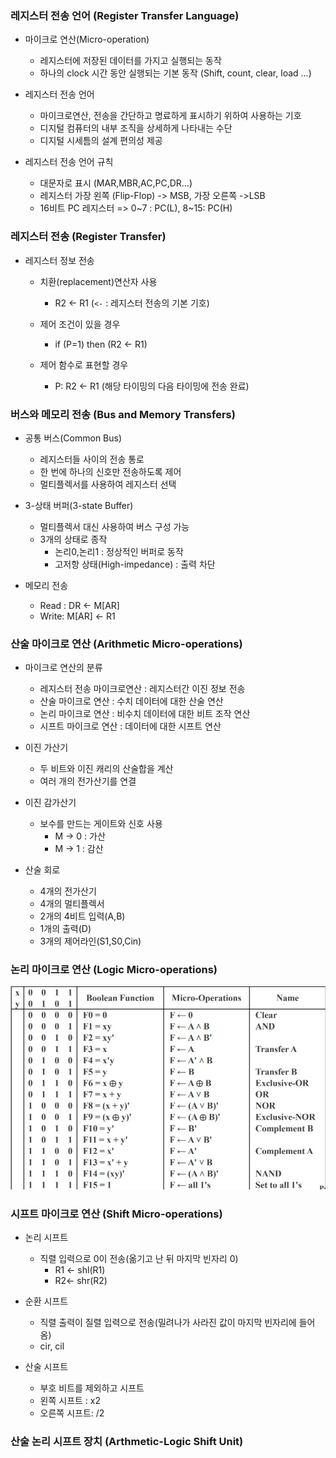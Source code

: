 ### 레지스터 전송 언어 (Register Transfer Language)

- 마이크로 연산(Micro-operation)
  - 레지스터에 저장된 데이터를 가지고 실행되는 동작
  - 하나의 clock 시간 동안 실행되는 기본 동작 (Shift, count, clear, load ...)

- 레지스터 전송 언어
  - 마이크로연산, 전송을 간단하고 명료하게 표시하기 위하여 사용하는 기호
  - 디지털 컴퓨터의 내부 조직을 상세하게 나타내는 수단
  - 디지털 시세틈의 설계 편의성 제공

- 레지스터 전송 언어 규칙
  - 대문자로 표시 (MAR,MBR,AC,PC,DR...)
  - 레지스터 가장 왼쪽 (Flip-Flop) -> MSB, 가장 오른쪽 ->LSB
  - 16비트 PC 레지스터 => 0~7 : PC(L), 8~15: PC(H)


### 레지스터 전송 (Register Transfer)

- 레지스터 정보 전송
  - 치환(replacement)연산자 사용
    - R2 <- R1 (`<-` : 레지스터 전송의 기본 기호)

  - 제어 조건이 있을 경우
    - if (P=1) then (R2 <- R1)

  - 제어 함수로 표현할 경우
    - P: R2 <- R1  (해당 타이밍의 다음 타이밍에 전송 완료)


### 버스와 메모리 전송 (Bus and Memory Transfers)

- 공통 버스(Common Bus)
  - 레지스터들 사이의 전송 통로
  - 한 번에 하나의 신호만 전송하도록 제어
  - 멀티플렉서를 사용하여 레지스터 선택

- 3-상태 버퍼(3-state Buffer)
  - 멀티플렉서 대신 사용하여 버스 구성 가능
  - 3개의 상태로 종작
    - 논리0,논리1 : 정상적인 버퍼로 동작
    - 고저항 상태(High-impedance) : 출력 차단

- 메모리 전송
  - Read : DR <- M[AR]
  - Write: M[AR] <- R1



### 산술 마이크로 연산 (Arithmetic Micro-operations)

- 마이크로 연산의 분류
  - 레지스터 전송 마이크로연산 : 레지스터간 이진 정보 전송
  - 산술 마이크로 연산 : 수치 데이터에 대한 산술 연산
  - 논리 마이크로 연산 : 비수치 데이터에 대한 비트 조작 연산
  - 시프트 마이크로 연산 : 데이터에 대한 시프트 연산

- 이진 가산기
  - 두 비트와 이진 캐리의 산술합을 계산
  - 여러 개의 전가산기를 연결

- 이진 감가산기
  - 보수를 만드는 게이트와 신호 사용
    - M -> 0 : 가산
    - M -> 1 : 감산

- 산술 회로
  - 4개의 전가산기
  - 4개의 멀티플렉서
  - 2개의 4비트 입력(A,B)
  - 1개의 출력(D)
  - 3개의 제어라인(S1,S0,Cin)


### 논리 마이크로 연산 (Logic Micro-operations)

![logic_micro_operations](4장-레지스터-전송과-마이크로-연산.assets/logic_micro_operations.jpg)

### 시프트 마이크로 연산 (Shift Micro-operations)

- 논리 시프트
  - 직렬 입력으로 0이 전송(옮기고 난 뒤 마지막 빈자리 0)
    - R1 <- shl(R1)
    - R2<- shr(R2)

- 순환 시프트
  - 직렬 출력이 질렬 입력으로 전송(밀려나가 사라진 값이 마지막 빈자리에 들어옴)
  - cir, cil

- 산술 시프트
  - 부호 비트를 제외하고 시프트
  - 왼쪽 시프트 : x2
  - 오른쪽 시프트: /2


### 산술 논리 시프트 장치 (Arthmetic-Logic Shift Unit)

